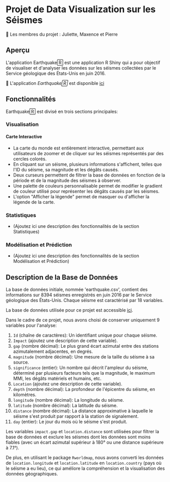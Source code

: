 # Projet de Data Visualization sur les Séismes

👾 Les membres du projet : Juliette, Maxence et Pierre

## Aperçu

L'application Earthquake🅁 est une application R Shiny qui a pour objectif de visualiser et d'analyser les données sur les séismes collectées par le Service géologique des États-Unis en juin 2016.

🚀 L'application *Earthquake🅁* est disponible [ici](https://pierreboutonnet.shinyapps.io/Data_Visualization_2/)

## Fonctionnalités

Earthquake🅁 est divisé en trois sections principales:

### Visualisation

#### Carte Interactive

- La carte du monde est entièrement interactive, permettant aux utilisateurs de zoomer et de cliquer sur les séismes représentés par des cercles colorés.
- En cliquant sur un séisme, plusieurs informations s'affichent, telles que l'ID du séisme, sa magnitude et les dégâts causés.
- Deux curseurs permettent de filtrer la base de données en fonction de la période et de la magnitude des séismes à observer.
- Une palette de couleurs personnalisable permet de modifier le gradient de couleur utilisé pour représenter les dégâts causés par les séismes.
- L'option "Afficher la légende" permet de masquer ou d'afficher la légende de la carte.

### Statistiques

- (Ajoutez ici une description des fonctionnalités de la section Statistiques)

### Modélisation et Prédiction

- (Ajoutez ici une description des fonctionnalités de la section Modélisation et Prédiction)

## Description de la Base de Données

La base de données initiale, nommée 'earthquake.csv', contient des informations sur 8394 séismes enregistrés en juin 2016 par le Service géologique des États-Unis. Chaque séisme est caractérisé par 18 variables.

La base de données utilisée pour ce projet est accessible [ici](lien_vers_la_base_de_données).

Dans le cadre de ce projet, nous avons choisi de conserver uniquement 9 variables pour l'analyse:

1. `Id` (chaîne de caractères): Un identifiant unique pour chaque séisme.
2. `Impact` (ajoutez une description de cette variable).
3. `gap` (nombre décimal): Le plus grand écart azimutal entre des stations azimutalement adjacentes, en degrés.
4. `magnitude` (nombre décimal): Une mesure de la taille du séisme à sa source.
5. `significance` (entier): Un nombre qui décrit l'ampleur du séisme, déterminé par plusieurs facteurs tels que la magnitude, le maximum MMI, les dégâts matériels et humains, etc.
6. `Location` (ajoutez une description de cette variable).
7. `depth` (nombre décimal): La profondeur de l'épicentre du séisme, en kilomètres.
8. `longitude` (nombre décimal): La longitude du séisme.
9. `latitude` (nombre décimal): La latitude du séisme.
10. `distance` (nombre décimal): La distance approximative à laquelle le séisme s'est produit par rapport à la station de signalement.
11. `day` (entier): Le jour du mois où le séisme s'est produit.

Les variables `impact.gap` et `location.distance` sont utilisées pour filtrer la base de données et exclure les séismes dont les données sont moins fiables (avec un écart azimutal supérieur à 180° ou une distance supérieure à 7.1°).

De plus, en utilisant le package `Rworldmap`, nous avons converti les données de `location.longitude` et `location.latitude` en `location.country` (pays où le séisme a eu lieu), ce qui améliore la compréhension et la visualisation des données géographiques.




